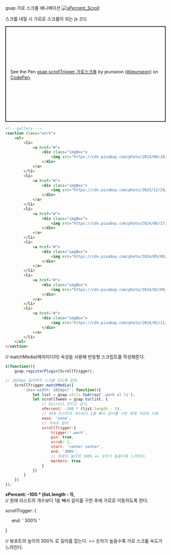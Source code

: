 gsap 가로 스크롤 애니메이션
<a href="https://img1.daumcdn.net/thumb/R1280x0/?scode=mtistory2&fname=https%3A%2F%2Fblog.kakaocdn.net%2Fdn%2FuvnN0%2FbtsIGytvdm0%2F1kyUlINF0fu7Z7UyxGKOoK%2Fimg.jpg">
    <img src="https://img1.daumcdn.net/thumb/R1280x0/?scode=mtistory2&fname=https%3A%2F%2Fblog.kakaocdn.net%2Fdn%2FuvnN0%2FbtsIGytvdm0%2F1kyUlINF0fu7Z7UyxGKOoK%2Fimg.jpg" alt="xPercent_Scroll">
</a>

스크롤 내릴 시 가로로 스크롤이 되는 js 코드

<p class="codepen" data-height="300" data-default-tab="html,result" data-slug-hash="oNrzpmN" data-pen-title="gsap scrollTrigger 가로스크롤" data-user="jeunseon" style="height: 300px; box-sizing: border-box; display: flex; align-items: center; justify-content: center; border: 2px solid; margin: 1em 0; padding: 1em;">
  <span>See the Pen <a href="https://codepen.io/jeunseon/pen/oNrzpmN">
  gsap scrollTrigger 가로스크롤</a> by jeunseon (<a href="https://codepen.io/jeunseon">@jeunseon</a>)
  on <a href="https://codepen.io">CodePen</a>.</span>
</p>
<script async src="https://cpwebassets.codepen.io/assets/embed/ei.js"></script>


```HTML
<!-- gallery -->
<section class="work">
    <ul>
        <li>
            <a href="#">
                <div class="imgBox">
                    <img src="https://cdn.pixabay.com/photo/2023/08/19/13/42/flowers-8200510_960_720.jpg" alt="">
                </div>
            </a>
        </li>
        <li>
            <a href="#">
                <div class="imgBox">
                    <img src="https://cdn.pixabay.com/photo/2023/12/29/18/23/board-game-8476665_1280.jpg" alt="">
                </div>
            </a>
        </li>
        <li>
            <a href="#">
                <div class="imgBox">
                    <img src="https://cdn.pixabay.com/photo/2024/06/17/23/30/trees-8836655_1280.jpg" alt="">
                </div>
            </a>
        </li>
        <li>
            <a href="#">
                <div class="imgBox">
                    <img src="https://cdn.pixabay.com/photo/2024/05/09/17/24/shih-tzu-8751508_1280.jpg" alt="">
                </div>
            </a>
        </li>
        <li>
            <a href="#">
                <div class="imgBox">
                    <img src="https://cdn.pixabay.com/photo/2024/02/09/23/02/trees-8563877_1280.jpg" alt="">
                </div>
            </a>
        </li>
        <li>
            <a href="#">
                <div class="imgBox">
                    <img src="https://cdn.pixabay.com/photo/2024/01/11/12/46/pitbull-8501582_1280.jpg" alt="">
                </div>
            </a>
        </li>
    </ul>
</section>
```

// matchMedia(매치미디어) 속성을 사용해 반응형 스크립트를 작성해준다.


```javascript
$(function(){
    gsap.registerPlugin(ScrollTrigger);

// 1024px 넓이까지 스크롤 되도록 설정.
    ScrollTrigger.matchMedia({
        '(min-width: 1024px)': function(){
            let list = gsap.utils.toArray('.work ul li');
            let scrollTween = gsap.to(list, {
                // Xscroll 만드는 공식.
                xPercent: -100 * (list.length - 1),
                // 원래 리스트의 개수보다 1을 빼서 길이를 구한 후에 가로로 이동
                ease: 'none',
                // 가속도 없이
                scrollTrigger:{
                    trigger:'.work',
                    pin: true,
                    scrub: 1,
                    start: 'center center',
                    end: '300%',
                    // 뷰포트 높이의 300% => 숫자가 높을수록 느려진다.
                    markers: true                    
                }
            })
        }
    })
});
```

**xPercent: -100 \* (list.length - 1),**  
// 원래 리스트의 개수보다 1을 빼서 길이를 구한 후에 가로로 이동하도록 한다.

scrollTrigger: {

     end: ' 300% '

}

// 뷰포트의 높이의 300% 로 길이를 잡는다. => 숫자가 높을수록 가로 스크롤 속도가 느려진다.
